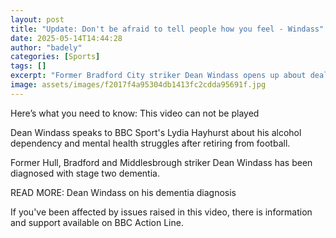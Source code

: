 ```yaml
---
layout: post
title: "Update: Don't be afraid to tell people how you feel - Windass"
date: 2025-05-14T14:44:28
author: "badely"
categories: [Sports]
tags: []
excerpt: "Former Bradford City striker Dean Windass opens up about dealing with mental health."
image: assets/images/f2017f4a95304db1413fc2cdda95691f.jpg
---
```


Here’s what you need to know: This video can not be played

Dean Windass speaks to BBC Sport's Lydia Hayhurst about his alcohol dependency and mental health struggles after retiring from football. 

Former Hull, Bradford and Middlesbrough striker Dean Windass has been diagnosed with stage two dementia.

READ MORE: Dean Windass on his dementia diagnosis

If you've been affected by issues raised in this video, there is information and support available on BBC Action Line. 

